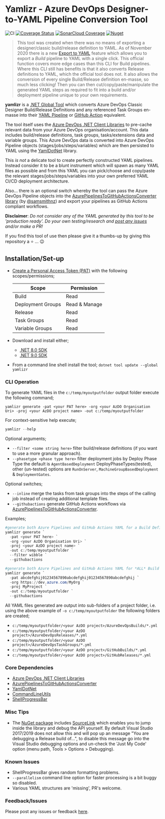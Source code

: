 # Yamlizr - Azure DevOps Designer-to-YAML Pipeline Conversion Tool

[cascap.yamlizr-badge]: https://img.shields.io/nuget/v/yamlizr?color=blue
[cascap.yamlizr-url]: https://nuget.org/packages/yamlizr

![CI](https://github.com/f2calv/yamlizr/actions/workflows/ci.yml/badge.svg) [![Coverage Status](https://coveralls.io/repos/github/f2calv/yamlizr/badge.svg?branch=main)](https://coveralls.io/github/f2calv/yamlizr?branch=main) [![SonarCloud Coverage](https://sonarcloud.io/api/project_badges/measure?project=f2calv_yamlizr&metric=code_smells)](https://sonarcloud.io/component_measures/metric/code_smells/list?id=f2calv_yamlizr) [![Nuget][cascap.yamlizr-badge]][cascap.yamlizr-url]

> This tool was created when there was no means of exporting a designer/classic build/release definition to YAML. As of November 2020 there is a new [Export to YAML](https://devblogs.microsoft.com/devops/replacing-view-yaml/) feature which allows you to export a _Build_ pipeline to YAML with a single click. This official function covers more edge cases than this CLI for Build pipelines. Where this CLI still has benefits is that it also converts Release definitions to YAML, which the official tool does not. It also allows the conversion of every single Build/Release definition en-masse, so much less clicking! Then you can then cut/copy/paste/manipulate the generated YAML steps as required to fit into a build and/or deployment pipeline unique to your own requirements.

**yamlizr** is a [.NET Global Tool](https://docs.microsoft.com/en-us/dotnet/core/tools/global-tools) which converts Azure DevOps Classic Designer Build/Release Definitions and any referenced Task Groups en-masse into their [YAML Pipeline](https://docs.microsoft.com/en-us/azure/devops/pipelines/yaml-schema?view=azure-devops&tabs=schema%2Cparameter-schema) or [GitHub Action](https://github.com/features/actions) equivalent.

The tool itself uses the [Azure DevOps .NET Client Libraries](https://docs.microsoft.com/en-us/azure/devops/integrate/concepts/dotnet-client-libraries?view=azure-devops) to pre-cache relevant data from your Azure DevOps organisation/account. This data includes build/release definitions, task groups, tasks/extensions data and variable groups. This Azure DevOps data is converted into Azure DevOps Pipeline objects (stages/jobs/steps/variables) which are then persisted to YAML using the [YamlDotNet](https://github.com/aaubry/YamlDotNet) library.

This _is not_ a delicate tool to create perfectly constructed YAML pipelines. Instead consider it to be a blunt instrument which will spawn as many YAML files as possible and from this YAML you can pick/choose and copy/paste the relevant stages/jobs/steps/variables into your own preferred YAML CI/CD deployment architecture.

Also... there is an optional switch whereby the tool can pass the Azure DevOps Pipeline objects into the [AzurePipelinesToGitHubActionsConverter library](https://github.com/samsmithnz/AzurePipelinesToGitHubActionsConverter) (by [@samsmithnz](https://github.com/samsmithnz)) and export your pipelines as GitHub Actions compliant workflows.

**Disclaimer**: _Do not consider any of the YAML generated by this tool to be 'production ready'. Do your own testing/research and [post any issues](https://github.com/f2calv/yamlizr/issues) and/or make a PR!_

If you find this tool of use then please give it a thumbs-up by giving this repository a :star: ... :wink:

## Installation/Set-up

- [Create a Personal Access Token (PAT)](https://docs.microsoft.com/en-us/azure/devops/organizations/accounts/use-personal-access-tokens-to-authenticate?view=azure-devops&tabs=preview-page) with the following scopes/permissions;

  | Scope             | Permission    |
  | ----------------- | ------------- |
  | Build             | Read          |
  | Deployment Groups | Read & Manage |
  | Release           | Read          |
  | Task Groups       | Read          |
  | Variable Groups   | Read          |

- Download and install either;
  - [.NET 8.0 SDK](https://dotnet.microsoft.com/download/dotnet/8.0)
  - [.NET 9.0 SDK](https://dotnet.microsoft.com/download/dotnet/9.0)
- From a command line shell install the tool;
  `dotnet tool update --global yamlizr`

### CLI Operation

To generate YAML files in the `c:/temp/myoutputfolder` output folder execute the following command;

```pwsh
yamlizr generate -pat <your PAT here> -org <your AzDO Organisation Uri> -proj <your AzDO project name> -out c:/temp/myoutputfolder
```

For context-sensitive help execute;

```powershell
yamlizr --help
```

Optional arguments;

- `--filter <some string here>` filter build/release definitions (if you want to use a more granular approach).
- `--phasetype <phase type here>` filter deployment jobs by Deploy Phase Type the default is `AgentBasedDeployment` DeployPhaseTypes(tested), other (un-tested) options are `RunOnServer`, `MachineGroupBasedDeployment` & `DeploymentGates`.

Optional switches;

- `--inline` merge the tasks from task groups into the steps of the calling job instead of creating additional template files.
- `--githubactions` generate GitHub Actions workflows via [AzurePipelinesToGitHubActionsConverter](https://github.com/samsmithnz/AzurePipelinesToGitHubActionsConverter).

Examples;

```powershell
#generate both Azure Pipelines and GitHub Actions YAML for a Build Definition called 'wibble-CI' and a Release Definition called 'wibble-CD';
yamlizr generate `
  -pat <your PAT here> `
  -org <your AzDO Organisation Uri> `
  -proj <your AzDO project name> `
  -out c:/temp/myoutputfolder `
  --filter wibble `
  --githubactions

#generate both Azure Pipelines and GitHub Actions YAML for *ALL* Build & Release Definitions found within the AzDO Project;
yamlizr generate `
  -pat abcdefghij01234567890abcdefghij01234567890abcdefghij `
  -org https://dev.azure.com/MyOrg `
  -proj MyProject `
  -out c:/temp/myoutputfolder `
  --githubactions
```

All YAML files generated are output into sub-folders of a project folder, i.e. using the above example of `-o c:/temp/myoutputfolder` the following folders are created;

- `c:/temp/myoutputfolder/<your AzDO project>/AzureDevOpsBuilds/*.yml`
- `c:/temp/myoutputfolder/<your AzDO project>/AzureDevOpsReleases/*.yml`
- `c:/temp/myoutputfolder/<your AzDO project>/AzureDevOpsTaskGroups/*.yml`
- `c:/temp/myoutputfolder/<your AzDO project>/GitHubBuilds/*.yml`
- `c:/temp/myoutputfolder/<your AzDO project>/GitHubReleases/*.yml`

### Core Dependencies

- [Azure DevOps .NET Client Libraries](https://docs.microsoft.com/en-us/azure/devops/integrate/concepts/dotnet-client-libraries?view=azure-devops)
- [AzurePipelinesToGitHubActionsConverter](https://github.com/samsmithnz/AzurePipelinesToGitHubActionsConverter)
- [YamlDotNet](https://github.com/aaubry/YamlDotNet)
- [CommandLineUtils](https://github.com/natemcmaster/CommandLineUtils)
- [ShellProgressBar](https://github.com/Mpdreamz/shellprogressbar)

### Misc Tips

- The [NuGet package](https://www.nuget.org/packages/yamlizr/) includes [SourceLink](https://github.com/dotnet/sourcelink) which enables you to jump inside the library and debug the API yourself. By default Visual Studio 2017/2019 does not allow this and will pop up an message "You are debugging a Release build of...", to disable this message go into the Visual Studio debugging options and un-check the 'Just My Code' option (menu path, Tools > Options > Debugging).

### Known Issues

- ShellProgressBar gives random formatting problems.
- `--parallelism` command line option for faster processing is a bit buggy so disabled.
- Various YAML structures are 'missing', PR's welcome.

### Feedback/Issues

Please post any issues or feedback [here](https://github.com/f2calv/yamlizr/issues).
